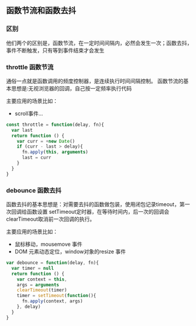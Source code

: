 ## 函数节流和函数去抖

### 区别

他们两个的区别是，函数节流，在一定时间间隔内，必然会发生一次；函数去抖，事件不断触发，只有等到事件结束才会发生

### throttle 函数节流

通俗一点就是函数调用的频度控制器，是连续执行时间间隔控制。
函数节流的基本思想是:无视浏览器的回调，自己按一定频率执行代码

主要应用的场景比如：

- scroll事件...

```javascript 貌似有问题
const throttle = function(delay, fn){
  var last
  return function () {
    var curr = +new Date()
    if (curr - last > delay){
      fn.apply(this, arguments)
      last = curr
    }
  }
}
```

### debounce 函数去抖

函数去抖的基本思想是：对需要去抖的函数做包装，使用闭包记录timeout，第一次回调给函数设置 setTimeout定时器，在等待时间内，后一次的回调会clearTimeout取消前一次回调的执行。

主要应用的场景比如：

- 鼠标移动，mousemove 事件
- DOM 元素动态定位，window对象的resize 事件

```javascript
var debounce = function(delay, fn){
  var timer = null
  return function () {
    var context = this,
    args = arguments
    clearTimeout(timer)
    timer = setTimeout(function(){
      fn.apply(context, args)
    }, delay)
  }
}
```
